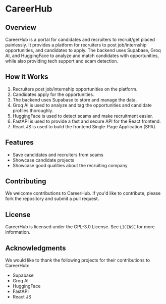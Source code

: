 **CareerHub**
================

**Overview**
------------

CareerHub is a portal for candidates and recruiters to recruit/get placed painlessly. It provides a platform for recruiters to post job/internship opportunities, and candidates to apply. The backend uses Supabase, Groq AI, and HuggingFace to analyze and match candidates with opportunities, while also providing tech support and scam detection.

**How it Works**
-----------------

1. Recruiters post job/internship opportunities on the platform.
2. Candidates apply for the opportunities.
3. The backend uses Supabase to store and manage the data.
4. Groq AI is used to analyze and tag the opportunities and candidate profiles thoroughly.
5. HuggingFace is used to detect scams and make recruitment easier.
6. FastAPI is used to provide a fast and secure API for the React frontend.
7. React JS is used to build the frontend Single-Page Application (SPA).

**Features**
------------

* Save candidates and recruiters from scams
* Showcase candidate projects
* Showcase good qualities about the recruiting company

**Contributing**
----------------

We welcome contributions to CareerHub. If you'd like to contribute, please fork the repository and submit a pull request.

**License**
---------

CareerHub is licensed under the GPL-3.0 License. See `LICENSE` for more information.

**Acknowledgments**
-------------------

We would like to thank the following projects for their contributions to CareerHub:

* Supabase
* Groq AI
* HuggingFace
* FastAPI
* React JS
